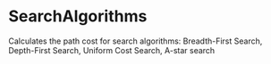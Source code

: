 # SearchAlgorithms
Calculates the path cost for search algorithms: Breadth-First Search, Depth-First Search, Uniform Cost Search, A-star search
